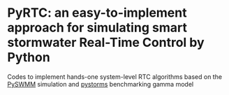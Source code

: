 # PyRTC: an easy-to-implement approach for simulating smart stormwater Real-Time Control by Python
Codes to implement hands-one system-level RTC algorithms based on the [PySWMM](https://joss.theoj.org/papers/10.21105/joss.02292.pdf_) simulation and [pystorms](https://www.pystorms.org/docs/build/html/index.html) benchmarking gamma model
